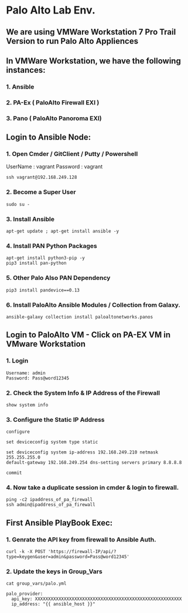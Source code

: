 # Palo Alto Lab Env. 

## We are using VMWare Workstation 7 Pro Trail Version to run Palo Alto Appliences

## In VMWare Workstation, we have the following instances:

### 1. Ansible
### 2. PA-Ex ( PaloAlto Firewall EXI )
### 3. Pano  ( PaloAlto Panoroma EXI)

## Login to Ansible Node: 

### 1. Open Cmder / GitClient / Putty / Powershell 

UserName : vagrant 
Password : vagrant

```
ssh vagrant@192.168.249.128
```

### 2. Become a Super User
```
sudo su - 
```

### 3. Install Ansible 
```
apt-get update ; apt-get install ansible -y 
```

### 4. Install PAN Python Packages
```
apt-get install python3-pip -y 
pip3 install pan-python
```

### 5. Other Palo Also PAN Dependency
```
pip3 install pandevice==0.13
```

### 6. Install PaloAlto Ansible Modules / Collection from Galaxy.
```
ansible-galaxy collection install paloaltonetworks.panos
```





## Login to PaloAlto VM - Click on PA-EX VM in VMware Workstation

### 1. Login
```
Username: admin 
Password: Pass@word12345
```

### 2. Check the System Info & IP Address of the Firewall
```
show system info
```

### 3. Configure the Static IP Address
```
configure

set deviceconfig system type static

set deviceconfig system ip-address 192.168.249.210 netmask 255.255.255.0 
default-gateway 192.168.249.254 dns-setting servers primary 8.8.8.8

commit
```

### 4. Now take a duplicate session in cmder & login to firewall.
```
ping -c2 ipaddress_of_pa_firewall
ssh admin@ipaddress_of_pa_firewall
```


## First Ansible PlayBook Exec: 

### 1. Genrate the API key from firewall to Ansible Auth. 
```
curl -k -X POST 'https://firewall-IP/api/?type=keygen&user=admin&password=Pass@word12345'
```
### 2. Update the keys in Group_Vars
```
cat group_vars/palo.yml 
```
```
palo_provider:
  api_key: XXXXXXXXXXXXXXXXXXXXXXXXXXXXXXXXXXXXXXXXXXXXXXXXXXXXXXXX
  ip_address: "{{ ansible_host }}"
```  


